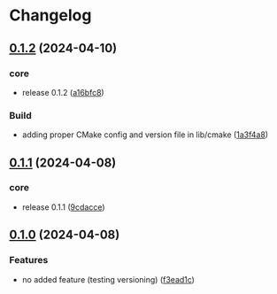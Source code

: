 # Changelog

## [0.1.2](https://github.com/rolanddenis/PolySche/compare/v0.1.1...v0.1.2) (2024-04-10)


### core

* release 0.1.2 ([a16bfc8](https://github.com/rolanddenis/PolySche/commit/a16bfc8d717f161e9dad6878210aa9591c9c4e77))

### Build

* adding proper CMake config and version file in lib/cmake ([1a3f4a8](https://github.com/rolanddenis/PolySche/commit/1a3f4a805af5b195b5caf0182f0a23f6522377c8))

## [0.1.1](https://github.com/rolanddenis/PolySche/compare/v0.1.0...v0.1.1) (2024-04-08)


### core

* release 0.1.1 ([9cdacce](https://github.com/rolanddenis/PolySche/commit/9cdaccede2e12c9e0ecca45e219d87da312913de))

## [0.1.0](https://github.com/rolanddenis/PolySche/compare/v0.0.1...v0.1.0) (2024-04-08)


### Features

* no added feature (testing versioning) ([f3ead1c](https://github.com/rolanddenis/PolySche/commit/f3ead1c92215aefc80faf20e10cc5f5dafc13a4e))
